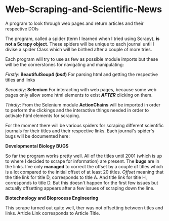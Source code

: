 # Web-Scraping-and-Scientific-News
A program to look through web pages and return articles and their respective DOIs

The program, called a spider (term I learned when I tried using Scrapy), **is not a Scrapy object**. These spiders will be unique to each journal until I divise a spider Class which will be birthed after a couple of more tries. 

Each program will try to use as few as possible module imports but these will be the cornerstones for navigating and manipulating:

*Firstly*: **BeautifulSoup4 (*bs4*)** For parsing html and getting the respective titles and links

*Secondly*: **Selenium** For interacting with web pages, because some web pages only allow some html elements to exist ***AFTER*** clicking on them. 

*Thirdly*: From the Selenium module **ActionChains** will be imported in order to perform the clickings and the interactive things needed in order to activate html elements for scraping. 

For the moment there will be various spiders for scraping different scientific journals for their titles and their respective links. 
Each journal's spider's bugs will be documented here:

**Developmental Biology BUGS**

   So far the program works pretty well. All of the titles until 2001 (which is up to where I decided to scrape for information) are present. The **bugs** are in the links. I've only **managed** to correct the offset by a couple of titles which is a lot compared to the initial offset of at least 20 titles. *Offset* meaning that the title link for title D, corresponds to title A. And title link for title H, corresponds to title D. But this doesn't happen for the first few issues but actually offsetting appears after a few issues of scraping down the line.
   
**Biotechnology and Bioprocess Engineering**

   This scrape turned out quite well, ther was not offsetting between titles and links. Article Link corresponds to Article Title.
   

